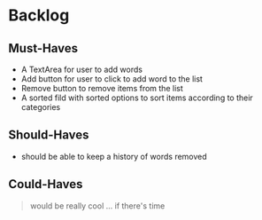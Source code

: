 # Backlog

## Must-Haves

- A TextArea for user to add words 
- Add button for user to click to add word to the list
- Remove button to remove items from the list 
- A sorted fild with sorted options to sort items according to their categories

## Should-Haves

- should be able to keep a history of words removed 

## Could-Haves

> would be really cool ... if there's time
